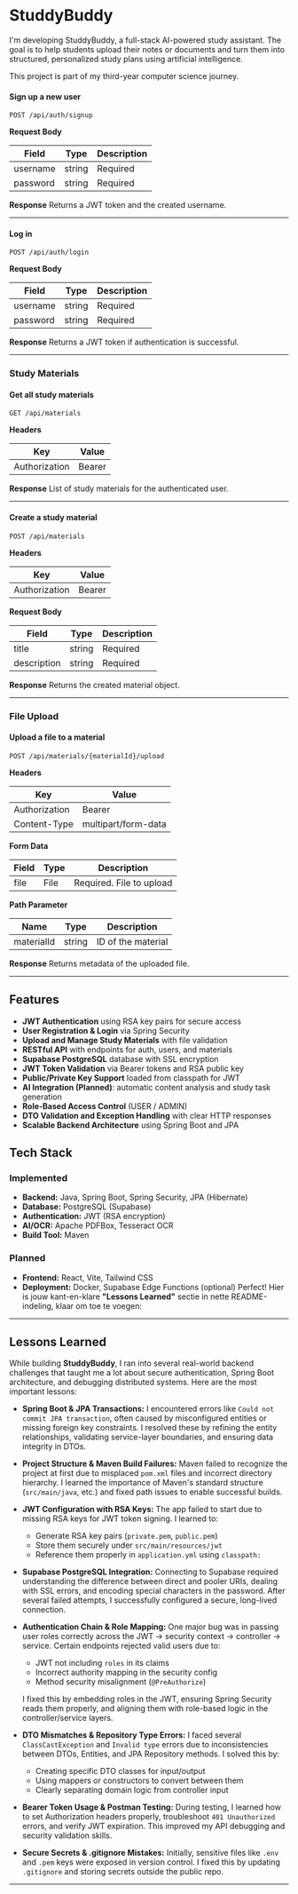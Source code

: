 
# StuddyBuddy

I'm developing StuddyBuddy, a full-stack AI-powered study assistant. The goal is to help students upload their notes or documents and turn them into structured, personalized study plans using artificial intelligence.

This project is part of my third-year computer science journey.



#### Sign up a new user

```http
POST /api/auth/signup
```

**Request Body**

| Field    | Type   | Description |
| -------- | ------ | ----------- |
| username | string | Required    |
| password | string | Required    |

**Response**
Returns a JWT token and the created username.

---

#### Log in

```http
POST /api/auth/login
```

**Request Body**

| Field    | Type   | Description |
| -------- | ------ | ----------- |
| username | string | Required    |
| password | string | Required    |

**Response**
Returns a JWT token if authentication is successful.

---

### Study Materials

#### Get all study materials

```http
GET /api/materials
```

**Headers**

| Key           | Value              |
| ------------- | ------------------ |
| Authorization | Bearer <JWT token> |

**Response**
List of study materials for the authenticated user.

---

#### Create a study material

```http
POST /api/materials
```

**Headers**

| Key           | Value              |
| ------------- | ------------------ |
| Authorization | Bearer <JWT token> |

**Request Body**

| Field       | Type   | Description |
| ----------- | ------ | ----------- |
| title       | string | Required    |
| description | string | Required    |

**Response**
Returns the created material object.

---

### File Upload

#### Upload a file to a material

```http
POST /api/materials/{materialId}/upload
```

**Headers**

| Key           | Value               |
| ------------- | ------------------- |
| Authorization | Bearer <JWT token>  |
| Content-Type  | multipart/form-data |

**Form Data**

| Field | Type | Description              |
| ----- | ---- | ------------------------ |
| file  | File | Required. File to upload |

**Path Parameter**

| Name       | Type   | Description        |
| ---------- | ------ | ------------------ |
| materialId | string | ID of the material |

**Response**
Returns metadata of the uploaded file.

---

## Features

*  **JWT Authentication** using RSA key pairs for secure access
*  **User Registration & Login** via Spring Security
*  **Upload and Manage Study Materials** with file validation
*  **RESTful API** with endpoints for auth, users, and materials
* **Supabase PostgreSQL** database with SSL encryption
*  **JWT Token Validation** via Bearer tokens and RSA public key
*  **Public/Private Key Support** loaded from classpath for JWT
*  **AI Integration (Planned)**: automatic content analysis and study task generation
*  **Role-Based Access Control** (USER / ADMIN)
*  **DTO Validation and Exception Handling** with clear HTTP responses
*  **Scalable Backend Architecture** using Spring Boot and JPA


## Tech Stack

###  Implemented

- **Backend:** Java, Spring Boot, Spring Security, JPA (Hibernate)
- **Database:** PostgreSQL (Supabase)
- **Authentication:** JWT (RSA encryption)
- **AI/OCR:** Apache PDFBox, Tesseract OCR
- **Build Tool:** Maven

###  Planned

- **Frontend:** React, Vite, Tailwind CSS
- **Deployment:** Docker, Supabase Edge Functions (optional)
  Perfect! Hier is jouw kant-en-klare **"Lessons Learned"** sectie in nette README-indeling, klaar om toe te voegen:

---

## Lessons Learned

While building **StuddyBuddy**, I ran into several real-world backend challenges that taught me a lot about secure authentication, Spring Boot architecture, and debugging distributed systems. Here are the most important lessons:

* **Spring Boot & JPA Transactions:**
  I encountered errors like `Could not commit JPA transaction`, often caused by misconfigured entities or missing foreign key constraints. I resolved these by refining the entity relationships, validating service-layer boundaries, and ensuring data integrity in DTOs.

* **Project Structure & Maven Build Failures:**
  Maven failed to recognize the project at first due to misplaced `pom.xml` files and incorrect directory hierarchy. I learned the importance of Maven's standard structure (`src/main/java`, etc.) and fixed path issues to enable successful builds.

* **JWT Configuration with RSA Keys:**
  The app failed to start due to missing RSA keys for JWT token signing. I learned to:

    * Generate RSA key pairs (`private.pem`, `public.pem`)
    * Store them securely under `src/main/resources/jwt`
    * Reference them properly in `application.yml` using `classpath:`

* **Supabase PostgreSQL Integration:**
  Connecting to Supabase required understanding the difference between direct and pooler URIs, dealing with SSL errors, and encoding special characters in the password. After several failed attempts, I successfully configured a secure, long-lived connection.

* **Authentication Chain & Role Mapping:**
  One major bug was in passing user roles correctly across the JWT → security context → controller → service. Certain endpoints rejected valid users due to:

    * JWT not including `roles` in its claims
    * Incorrect authority mapping in the security config
    * Method security misalignment (`@PreAuthorize`)

  I fixed this by embedding roles in the JWT, ensuring Spring Security reads them properly, and aligning them with role-based logic in the controller/service layers.

* **DTO Mismatches & Repository Type Errors:**
  I faced several `ClassCastException` and `Invalid type` errors due to inconsistencies between DTOs, Entities, and JPA Repository methods. I solved this by:

    * Creating specific DTO classes for input/output
    * Using mappers or constructors to convert between them
    * Clearly separating domain logic from controller input

* **Bearer Token Usage & Postman Testing:**
  During testing, I learned how to set Authorization headers properly, troubleshoot `401 Unauthorized` errors, and verify JWT expiration. This improved my API debugging and security validation skills.

* **Secure Secrets & .gitignore Mistakes:**
  Initially, sensitive files like `.env` and `.pem` keys were exposed in version control. I fixed this by updating `.gitignore` and storing secrets outside the public repo.

---
